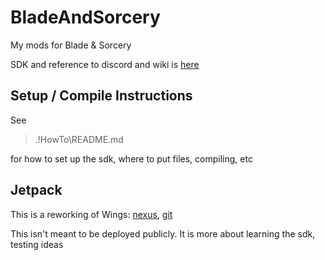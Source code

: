# BladeAndSorcery
My mods for Blade &amp; Sorcery

SDK and reference to discord and wiki is [here](https://github.com/KospY/BasSDK)

## Setup / Compile Instructions

See 
> .\!HowTo\README.md


for how to set up the sdk, where to put files, compiling, etc

## Jetpack

This is a reworking of Wings: [nexus](https://www.nexusmods.com/bladeandsorcery/mods/6144), [git](https://github.com/sjankowskim/wings)

This isn't meant to be deployed publicly.  It is more about learning the sdk, testing ideas